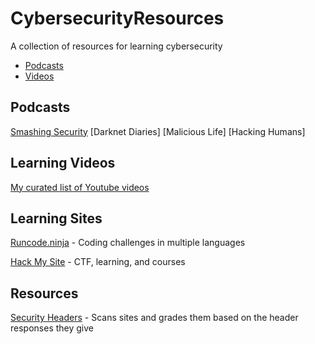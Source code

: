 # CybersecurityResources
 A collection of resources for learning cybersecurity

* [Podcasts](*podcasts)
* [Videos](*videos)


## Podcasts
 [Smashing Security](https://www.smashingsecurity.com/)
 [Darknet Diaries]
 [Malicious Life]
 [Hacking Humans]



## Learning Videos
[My curated list of Youtube videos](https://www.youtube.com/playlist?list=PLC5NY0lzu6ugFeu5CK4wcpz0dXhJUSt9r)

## Learning Sites

[Runcode.ninja](https://runcode.ninja/) - Coding challenges in multiple languages

[Hack My Site](https://tryhackme.com/) - CTF, learning, and courses

## Resources

[Security Headers](https://securityheaders.com/) - Scans sites and grades them based on the header responses they give
